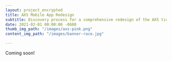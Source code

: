 ```yaml
---
layout: project_encrypted
title: AXS Mobile App Redesign
subtitle: Discovery process for a comprehensive redesign of the AXS ticketing app
date: 2021-02-01 00:00:00 -0600
thumb_img_path: "/images/axs-pink.png"
content_img_path: "/images/banner-race.jpg"

---
```

Coming soon!